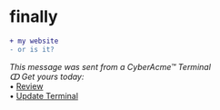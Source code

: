 # finally
```diff
+ my website
- or is it?
```

*This message was sent from a CyberAcme™ Terminal*  
*ↀ Get yours today:*  
• [Review](https://uesc.io/)  
• [Update Terminal](<https://pastebin.com/2djw4ZAk>)
